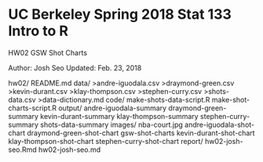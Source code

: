 # UC Berkeley Spring 2018 Stat 133 Intro to R 
HW02 GSW Shot Charts

Author: Josh Seo
Updated: Feb. 23, 2018

hw02/
  README.md
  data/
    >andre-iguodala.csv
    >draymond-green.csv
    >kevin-durant.csv
    >klay-thompson.csv
    >stephen-curry.csv
    >shots-data.csv
    >data-dictionary.md
  code/
    make-shots-data-script.R
    make-shot-charts-script.R
  output/
    andre-iguodala-summary
    draymond-green-summary
    kevin-durant-summary
    klay-thompson-summary
    stephen-curry-summary
    shots-data-summary
  images/
    nba-court.jpg
    andre-iguodala-shot-chart
    draymond-green-shot-chart
    gsw-shot-charts
    kevin-durant-shot-chart
    klay-thompson-shot-chart
    stephen-curry-shot-chart
  report/
    hw02-josh-seo.Rmd
    hw02-josh-seo.md
